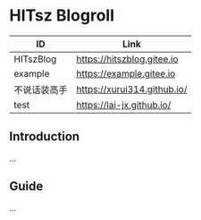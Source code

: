 # HITsz Blogroll

| ID           | Link                        |
| ------------ | --------------------------- |
| HITszBlog    | https://hitszblog.gitee.io  |
| example      | https://example.gitee.io    |
| 不说话装高手 | https://xurui314.github.io/ |
| test         | https://lai-jx.github.io/   |

## Introduction

...

## Guide

...
